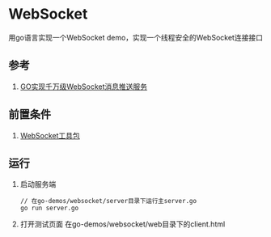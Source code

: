 # WebSocket

用go语言实现一个WebSocket demo，实现一个线程安全的WebSocket连接接口

## 参考
1. [GO实现千万级WebSocket消息推送服务](https://www.imooc.com/learn/1025)

## 前置条件

1. [WebSocket工具包](https://github.com/gorilla/websocket)

## 运行
1. 启动服务端
    ```
    // 在go-demos/websocket/server目录下运行主server.go
    go run server.go
    ```
2. 打开测试页面
    在go-demos/websocket/web目录下的client.html
    
